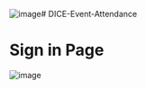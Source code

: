 ![image](https://github.com/user-attachments/assets/e91b3a8d-8d05-4861-b7c7-de3db1d10a96)# DICE-Event-Attendance

# Sign in Page
![image](https://github.com/user-attachments/assets/8e38e345-d12f-4222-af70-9807c0cf4e79)
